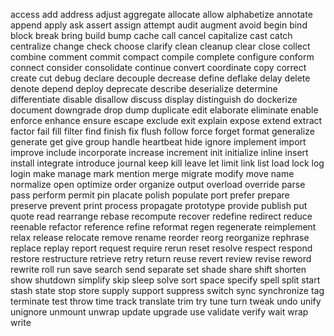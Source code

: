 access
add
address
adjust
aggregate
allocate
allow
alphabetize
annotate
append
apply
ask
assert
assign
attempt
audit
augment
avoid
begin
bind
block
break
bring
build
bump
cache
call
cancel
capitalize
cast
catch
centralize
change
check
choose
clarify
clean
cleanup
clear
close
collect
combine
comment
commit
compact
compile
complete
configure
conform
connect
consider
consolidate
continue
convert
coordinate
copy
correct
create
cut
debug
declare
decouple
decrease
define
deflake
delay
delete
denote
depend
deploy
deprecate
describe
deserialize
determine
differentiate
disable
disallow
discuss
display
distinguish
do
dockerize
document
downgrade
drop
dump
duplicate
edit
elaborate
eliminate
enable
enforce
enhance
ensure
escape
exclude
exit
explain
expose
extend
extract
factor
fail
fill
filter
find
finish
fix
flush
follow
force
forget
format
generalize
generate
get
give
group
handle
heartbeat
hide
ignore
implement
import
improve
include
incorporate
increase
increment
init
initialize
inline
insert
install
integrate
introduce
journal
keep
kill
leave
let
limit
link
list
load
lock
log
login
make
manage
mark
mention
merge
migrate
modify
move
name
normalize
open
optimize
order
organize
output
overload
override
parse
pass
perform
permit
pin
placate
polish
populate
port
prefer
prepare
preserve
prevent
print
process
propagate
prototype
provide
publish
put
quote
read
rearrange
rebase
recompute
recover
redefine
redirect
reduce
reenable
refactor
reference
refine
reformat
regen
regenerate
reimplement
relax
release
relocate
remove
rename
reorder
reorg
reorganize
rephrase
replace
replay
report
request
require
rerun
reset
resolve
respect
respond
restore
restructure
retrieve
retry
return
reuse
revert
review
revise
reword
rewrite
roll
run
save
search
send
separate
set
shade
share
shift
shorten
show
shutdown
simplify
skip
sleep
solve
sort
space
specify
spell
split
start
stash
state
stop
store
supply
support
suppress
switch
sync
synchronize
tag
terminate
test
throw
time
track
translate
trim
try
tune
turn
tweak
undo
unify
unignore
unmount
unwrap
update
upgrade
use
validate
verify
wait
wrap
write
